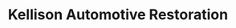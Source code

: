 ---
title: "Kellison Automotive Restoration"
url: /creswell/kellison-automotive-restoration/
shop: car repair
---